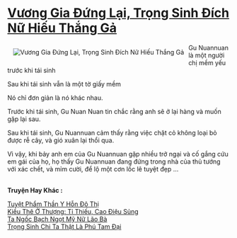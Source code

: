<a href="https://truyentiki.com/vuong-gia-dung-lai-trong-sinh-dich-nu-hieu-thang-ga.33611/" title="Vương Gia Đứng Lại, Trọng Sinh Đích Nữ Hiếu Thắng Gả"><h1>Vương Gia Đứng Lại, Trọng Sinh Đích Nữ Hiếu Thắng Gả</h1></a><div style="display:table"><img align="right" style="float: left; padding: 10px;" src="https://truyentiki.com/a/img/str/src/33611.jpg" alt="Vương Gia Đứng Lại, Trọng Sinh Đích Nữ Hiếu Thắng Gả">Gu Nuannuan là một người chị mềm yếu trước khi tái sinh <p></p> Sau khi tái sinh vẫn là một tờ giấy mềm <p></p> Nó chỉ đơn giản là nó khác nhau. <p></p> Trước khi tái sinh, Gu Nuan Nuan tin chắc rằng anh sẽ ở lại hàng và muốn gặp lại sau. <p></p> Sau khi tái sinh, Gu Nuannuan cảm thấy rằng việc chặt cỏ không loại bỏ được rễ cây, và gió xuân lại thổi qua. <p></p> Vì vậy, khi bảy anh em của Gu Nuannuan gặp nhiều trở ngại và cố gắng cứu em gái của họ, họ thấy Gu Nuannuan đang đứng trong nhà của thủ tướng với xác chết, và mỉm cười, để lộ một cơn lốc lê tuyệt đẹp ...</div><p><br><b>Truyện Hay Khác :</b></p><a href="https://truyentiki.com/tuyet-pham-than-y-hon-do-thi.33610/" alt="Tuyệt Phẩm Thần Y Hỗn Đô Thị">Tuyệt Phẩm Thần Y Hỗn Đô Thị</a><br/><a href="https://github.com/nownovels/top500/tree/master/truyenhay/33464/" alt="Kiều Thê Ở Thượng: Tỉ Thiếu, Cao Điệu Sủng">Kiều Thê Ở Thượng: Tỉ Thiếu, Cao Điệu Sủng</a><br/><a href="https://truyentiki.wordpress.com/2020/06/08/ta-ngoc-bach-ngot-my-nu-lao-ba/" alt="Ta Ngốc Bạch Ngọt Mỹ Nữ Lão Bà">Ta Ngốc Bạch Ngọt Mỹ Nữ Lão Bà</a><br/><a href="https://truyentiki.wordpress.com/2020/06/08/trong-sinh-chi-ta-that-la-phu-tam-dai/" alt="Trọng Sinh Chi Ta Thật Là Phú Tam Đại">Trọng Sinh Chi Ta Thật Là Phú Tam Đại</a><br/>